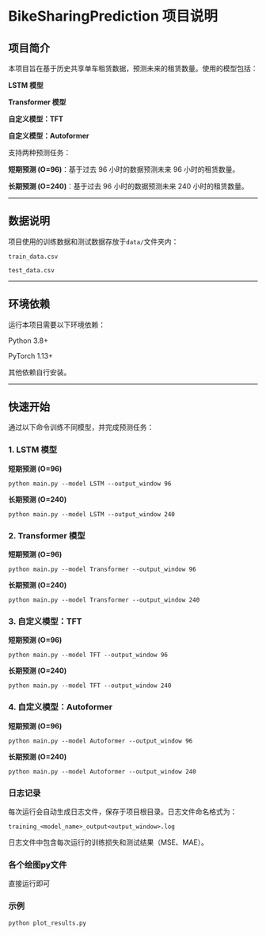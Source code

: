 # BikeSharingPrediction 项目说明

## 项目简介

本项目旨在基于历史共享单车租赁数据，预测未来的租赁数量。使用的模型包括：

**LSTM 模型**

**Transformer 模型**

**自定义模型：TFT**

**自定义模型：Autoformer**

支持两种预测任务：

**短期预测 (O=96)**：基于过去 96 小时的数据预测未来 96 小时的租赁数量。

**长期预测 (O=240)**：基于过去 96 小时的数据预测未来 240 小时的租赁数量。



***

## 数据说明

项目使用的训练数据和测试数据存放于`data/`文件夹内：

`train_data.csv`

`test_data.csv`



***

## 环境依赖

运行本项目需要以下环境依赖：

Python 3.8+

PyTorch 1.13+

其他依赖自行安装。



***

## 快速开始

通过以下命令训练不同模型，并完成预测任务：

### 1. LSTM 模型

**短期预测 (O=96)**



```
python main.py --model LSTM --output_window 96
```

**长期预测 (O=240)**



```
python main.py --model LSTM --output_window 240
```

### 2. Transformer 模型

**短期预测 (O=96)**



```
python main.py --model Transformer --output_window 96
```

**长期预测 (O=240)**



```
python main.py --model Transformer --output_window 240
```

### 3. 自定义模型：TFT

**短期预测 (O=96)**



```
python main.py --model TFT --output_window 96
```

**长期预测 (O=240)**



```
python main.py --model TFT --output_window 240
```

### 4. 自定义模型：Autoformer

**短期预测 (O=96)**



```
python main.py --model Autoformer --output_window 96
```

**长期预测 (O=240)**



```
python main.py --model Autoformer --output_window 240
```

### 日志记录

每次运行会自动生成日志文件，保存于项目根目录。日志文件命名格式为：



```
training_<model_name>_output<output_window>.log
```

日志文件中包含每次运行的训练损失和测试结果（MSE、MAE）。

### 各个绘图py文件

直接运行即可

### 示例


```
python plot_results.py 
```

